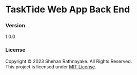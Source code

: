# TaskTide Web App Back End

### Version
1.0.0

### License
Copyright &copy; 2023 Shehan Rathnayake. All Rights Reserved.<br>
This project is licensed under [MIT License](License.txt).